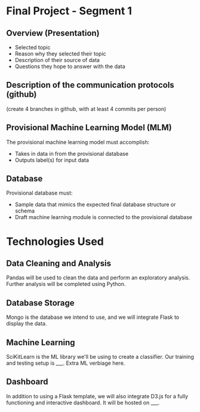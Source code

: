 # Final Project - Segment 1
## Overview (Presentation)
- Selected topic
- Reason why they selected their topic
- Description of their source of data
- Questions they hope to answer with the data

## Description of the communication protocols (github)

(create 4 branches in github, with at least 4 commits per person)

## Provisional Machine Learning Model (MLM)
The provisional machine learning model must accomplish:
- Takes in data in from the provisional database
- Outputs label(s) for input data

## Database
Provisional database must:
- Sample data that mimics the expected final database structure or schema
- Draft machine learning module is connected to the provisional database



# Technologies Used
## Data Cleaning and Analysis
Pandas will be used to clean the data and perform an exploratory analysis. Further analysis will be completed using Python.

## Database Storage
Mongo is the database we intend to use, and we will integrate Flask to display the data.

## Machine Learning
SciKitLearn is the ML library we'll be using to create a classifier. Our training and testing setup is ___. Extra ML verbiage here.

## Dashboard
In addition to using a Flask template, we will also integrate D3.js for a fully functioning and interactive dashboard. It will be hosted on ___.
